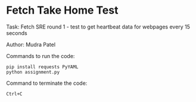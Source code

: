 # Fetch Take Home Test
Task: Fetch SRE round 1 - test to get heartbeat data for webpages every 15 seconds

Author: Mudra Patel

Commands to run the code:
```
pip install requests PyYAML
python assignment.py
```

Command to terminate the code:
```
Ctrl+C
```
